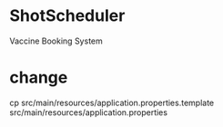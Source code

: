 # ShotScheduler
Vaccine Booking System


# change
cp src/main/resources/application.properties.template src/main/resources/application.properties
